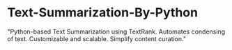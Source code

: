 # Text-Summarization-By-Python
"Python-based Text Summarization using TextRank. Automates condensing of text. Customizable and scalable. Simplify content curation."
